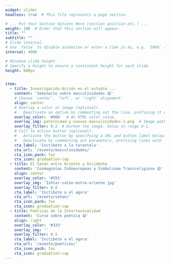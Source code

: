 ```yaml
---
widget: slider
headless: true  # This file represents a page section.

# ... Put Your Section Options Here (section position etc.) ...
weight: 100  # Order that this section will appear.
title: ""
subtitle: ""
# Slide interval.
# Use `false` to disable animation or enter a time in ms, e.g. `5000` (5s).
interval: 4000

# Minimum slide height.
# Specify a height to ensure a consistent height for each slide.
height: 600px


item:
  - title: Investigación-Acción en el estudio ...
    content: 'Seminario sobre masculinidades 😄'
    # Choose `center`, `left`, or `right` alignment.
    align: center
    # Overlay a color or image (optional).
    #   Deactivate an option by commenting out the line, prefixing it with `#`.
    overlay_color: '#666'  # An HTML color value.
    overlay_img: paternidad-y-nuevas-masculinidades-1.png  # Image path relative to your `assets/media/` folder
    overlay_filter: 0.2  # Darken the image. Value in range 0-1.
    # Call to action button (optional).
    #   Activate the button by specifying a URL and button label below.
    #   Deactivate by commenting out parameters, prefixing lines with `#`.
    cta_label: 'Inctibete a la tarantela'
    cta_url: '/evento/masculinidades/'
    cta_icon_pack: fas
    cta_icon: graduation-cap
  - title: El Satán entre Oriente y Occidente
    content: 'Cosmogonías Indoeuropeas y Simbolismo Transreligioso 😄'
    align: center
    overlay_color: '#555'
    overlay_img: 'Ishtar-satan-entre-oriente.jpg'
    overlay_filter: 0.8
    cta_label: 'Inctibete a el agora'
    cta_url: '/evento/satan/'
    cta_icon_pack: fas
    cta_icon: graduation-cap
  - title: Poéticas de la Intertextualidad
    content: 'Curso sobre poética 😄'
    align: right
    overlay_color: '#333'
    overlay_img: ''
    overlay_filter: 0.5
    cta_label: 'Inctibete a el agora'
    cta_url: '/evento/poeticas/'
    cta_icon_pack: fas
    cta_icon: graduation-cap
---
```

